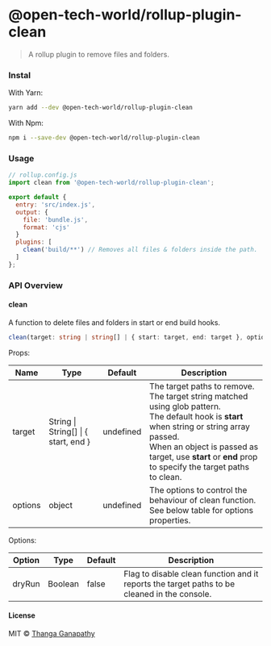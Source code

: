 # @open-tech-world/rollup-plugin-clean

> A rollup plugin to remove files and folders.

### Instal

With Yarn:

```sh
yarn add --dev @open-tech-world/rollup-plugin-clean
```

With Npm:

```sh
npm i --save-dev @open-tech-world/rollup-plugin-clean
```

### Usage

```js
// rollup.config.js
import clean from '@open-tech-world/rollup-plugin-clean';

export default {
  entry: 'src/index.js',
  output: {
    file: 'bundle.js',
    format: 'cjs'
  }
  plugins: [
    clean('build/**') // Removes all files & folders inside the path.
  ]
};
```

### API Overview

#### **clean**

A function to delete files and folders in start or end build hooks.

```ts
clean(target: string | string[] | { start: target, end: target }, options: { dryRun: boolean })
```

Props:

| Name   | Type                                 | Default   | Description                                                                                                                                                                                                                                                      |
| ------ | ------------------------------------ | --------- | ---------------------------------------------------------------------------------------------------------------------------------------------------------------------------------------------------------------------------------------------------------------- |
| target | String \| String[] \| { start, end } | undefined | The target paths to remove. <br> The target string matched using glob pattern.<br>The default hook is **start** when string or string array passed. <br> When an object is passed as target, use **start** or **end** prop to specify the target paths to clean. |
| options | object | undefined | The options to control the behaviour of clean function.<br>See below table for options properties.|

Options: 

| Option | Type | Default | Description |
| ------ | ---- | ------- | ----------- |
| dryRun | Boolean | false | Flag to disable clean function and it reports the target paths to be cleaned in the console.

#### License

MIT © [Thanga Ganapathy](https://github.com/ganapathy888)
